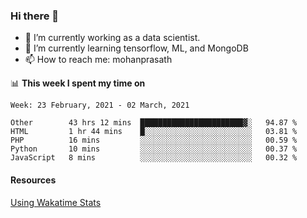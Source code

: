 ### Hi there 👋

- 🔭 I’m currently working as a data scientist.
- 🌱 I’m currently learning tensorflow, ML, and MongoDB
- 📫 How to reach me: mohanprasath

📊 **This week I spent my time on**
<!--START_SECTION:waka-->
```text
Week: 23 February, 2021 - 02 March, 2021

Other        43 hrs 12 mins  ███████████████████████▓░   94.87 % 
HTML         1 hr 44 mins    █░░░░░░░░░░░░░░░░░░░░░░░░   03.81 % 
PHP          16 mins         ░░░░░░░░░░░░░░░░░░░░░░░░░   00.59 % 
Python       10 mins         ░░░░░░░░░░░░░░░░░░░░░░░░░   00.37 % 
JavaScript   8 mins          ░░░░░░░░░░░░░░░░░░░░░░░░░   00.32 % 
```
<!--END_SECTION:waka-->

#### Resources
[Using Wakatime Stats](https://github.com/marketplace/actions/waka-readme)

